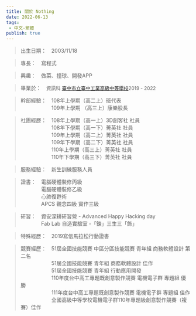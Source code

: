 ```yaml
---
title: 關於 Nothing
date: 2022-06-13
tags: 
 - 中文-繁體
publish: true
---
```


> 出生日期：&emsp;2003/11/18

> 專長：&emsp;寫程式

> 興趣：&emsp;做菜、撞球、開發APP

> 畢業於：&emsp;<font size="2">資訊科 [臺中市立臺中工業高級中等學校](https://w3.tcivs.tc.edu.tw/)2019 - 2022</font>

> 幹部經驗：&emsp;108年上學期（高二上）班代表<br />
&emsp;&emsp;&emsp;&emsp;&emsp;&emsp;109年上學期	（高三上）康樂股長 

> 社團經歷：&emsp;108年上學期（高一上）3D創客社 社員<br />
&emsp;&emsp;&emsp;&emsp;&emsp;&emsp;108年下學期（高一下）菁英社 社員<br />
&emsp;&emsp;&emsp;&emsp;&emsp;&emsp;109年上學期（高二上）菁英社 社員<br />
&emsp;&emsp;&emsp;&emsp;&emsp;&emsp;109年下學期（高二下）菁英社 社員<br />
&emsp;&emsp;&emsp;&emsp;&emsp;&emsp;110年上學期（高三上）菁英社 社員<br />
&emsp;&emsp;&emsp;&emsp;&emsp;&emsp;110年下學期（高三下）菁英社 社員

> 服務經驗：&emsp;新生訓練服務人員    

> 證書：&emsp;電腦硬體裝修丙級 <br/>
&emsp;&emsp;&emsp;&emsp;電腦硬體裝修乙級<br/>
&emsp;&emsp;&emsp;&emsp;心肺復甦術<br/>
&emsp;&emsp;&emsp;&emsp;APCS 觀念四級 實作三級

> 研習：&emsp;資安深耕研習營 - Advanced Happy Hacking day<br/>
&emsp;&emsp;&emsp;&emsp;Fab Lab 自造實驗室 -「鍊」三生三「飾」

> 特殊經歷：&emsp;2019寫信馬拉松行動證書

> 競賽經歷：&emsp;51屆全國技能競賽 中區分區技能競賽 青年組 商務軟體設計 第二名<br />
&emsp;&emsp;&emsp;&emsp;&emsp;&emsp;51屆全國技能競賽 青年組 商務軟體設計 佳作<br />
&emsp;&emsp;&emsp;&emsp;&emsp;&emsp;51屆全國技能競賽 青年組 行動應用開發<br />
&emsp;&emsp;&emsp;&emsp;&emsp;&emsp;110年度台中高工專題既創意製作競賽 電機電子群 專題組 優勝<br />
&emsp;&emsp;&emsp;&emsp;&emsp;&emsp;111年度台中高工專題既創意製作競賽 電機電子群 專題組 佳作<br />
&emsp;&emsp;&emsp;&emsp;&emsp;&emsp;全國高級中等學校電機電子群110年專題級創意製作競賽（複賽）佳作<br />

